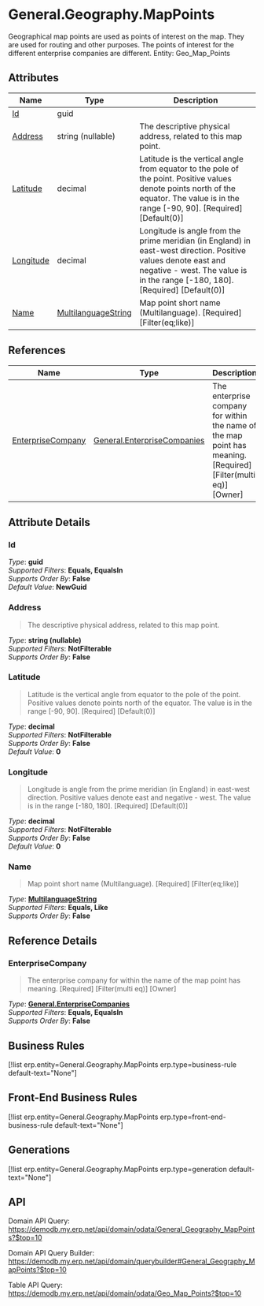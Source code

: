 # General.Geography.MapPoints

Geographical map points are used as points of interest on the map. They are used for routing and other purposes. The points of interest for the different enterprise companies are different. Entity: Geo_Map_Points

## Attributes

| Name | Type | Description |
| ---- | ---- | --- |
| [Id](General.Geography.MapPoints.md#Id) | guid |  
| [Address](General.Geography.MapPoints.md#Address) | string (nullable) | The descriptive physical address, related to this map point. 
| [Latitude](General.Geography.MapPoints.md#Latitude) | decimal | Latitude is the vertical angle from equator to the pole of the point. Positive values denote points north of the equator. The value is in the range [-90, 90]. [Required] [Default(0)] 
| [Longitude](General.Geography.MapPoints.md#Longitude) | decimal | Longitude is angle from the prime meridian (in England) in east-west direction. Positive values denote east and negative - west. The value is in the range [-180, 180]. [Required] [Default(0)] 
| [Name](General.Geography.MapPoints.md#Name) | [MultilanguageString](../data-types/MultilanguageString.md) | Map point short name (Multilanguage). [Required] [Filter(eq;like)] 

## References

| Name | Type | Description |
| ---- | ---- | --- |
| [EnterpriseCompany](General.Geography.MapPoints.md#EnterpriseCompany) | [General.EnterpriseCompanies](General.EnterpriseCompanies.md) | The enterprise company for within the name of the map point has meaning. [Required] [Filter(multi eq)] [Owner] |


## Attribute Details

### Id

_Type_: **guid**  
_Supported Filters_: **Equals, EqualsIn**  
_Supports Order By_: **False**  
_Default Value_: **NewGuid**  

### Address

> The descriptive physical address, related to this map point.

_Type_: **string (nullable)**  
_Supported Filters_: **NotFilterable**  
_Supports Order By_: **False**  

### Latitude

> Latitude is the vertical angle from equator to the pole of the point. Positive values denote points north of the equator. The value is in the range [-90, 90]. [Required] [Default(0)]

_Type_: **decimal**  
_Supported Filters_: **NotFilterable**  
_Supports Order By_: **False**  
_Default Value_: **0**  

### Longitude

> Longitude is angle from the prime meridian (in England) in east-west direction. Positive values denote east and negative - west. The value is in the range [-180, 180]. [Required] [Default(0)]

_Type_: **decimal**  
_Supported Filters_: **NotFilterable**  
_Supports Order By_: **False**  
_Default Value_: **0**  

### Name

> Map point short name (Multilanguage). [Required] [Filter(eq;like)]

_Type_: **[MultilanguageString](../data-types/MultilanguageString.md)**  
_Supported Filters_: **Equals, Like**  
_Supports Order By_: **False**  


## Reference Details

### EnterpriseCompany

> The enterprise company for within the name of the map point has meaning. [Required] [Filter(multi eq)] [Owner]

_Type_: **[General.EnterpriseCompanies](General.EnterpriseCompanies.md)**  
_Supported Filters_: **Equals, EqualsIn**  
_Supports Order By_: **False**  



## Business Rules

[!list erp.entity=General.Geography.MapPoints erp.type=business-rule default-text="None"]

## Front-End Business Rules

[!list erp.entity=General.Geography.MapPoints erp.type=front-end-business-rule default-text="None"]

## Generations

[!list erp.entity=General.Geography.MapPoints erp.type=generation default-text="None"]

## API

Domain API Query:
<https://demodb.my.erp.net/api/domain/odata/General_Geography_MapPoints?$top=10>

Domain API Query Builder:
<https://demodb.my.erp.net/api/domain/querybuilder#General_Geography_MapPoints?$top=10>

Table API Query:
<https://demodb.my.erp.net/api/domain/odata/Geo_Map_Points?$top=10>

